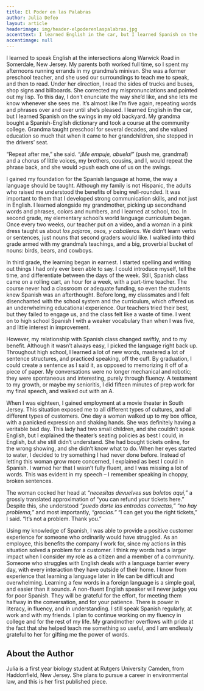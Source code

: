 ```yaml
---
title: El Poder en las Palabras
author: Julia Defeo
layout: article
headerimage: img/header-elpoderenlaspalabras.jpg
accenttext: I learned English in the car, but I learned Spanish on the swings in my old backyard.
accentimage: null
---
```


I learned to speak English at the intersections along Warwick Road in Somerdale, New Jersey. My parents both worked full time, so I spent my afternoons running errands in my grandma’s minivan. She was a former preschool teacher, and she used our surroundings to teach me to speak, and then to read. Under her direction, I read the sides of trucks and buses, shop signs and billboards. She corrected my mispronunciations and pointed out my lisp. To this day, I don’t enunciate the way she’d like, and she lets me know whenever she sees me. It’s almost like I’m five again, repeating words and phrases over and over until she’s pleased. I learned English in the car, but I learned Spanish on the swings in my old backyard. My grandma bought a Spanish-English dictionary and took a course at the community college. Grandma taught preschool for several decades, and she valued education so much that when it came to her grandchildren, she stepped in the drivers’ seat.

“Repeat after me,” she said. *“¡Me empuje, abuela!”* (push me, grandma!) and a chorus of little voices, my brothers, cousins, and I, would repeat the phrase back, and she would >push each one of us on the swings.

I gained my foundation for the Spanish language at home, the way a language should be taught. Although my family is not Hispanic, the adults who raised me understood the benefits of being well-rounded. It was important to them that I developed strong communication skills, and not just in English. I learned alongside my grandmother, picking up secondhand words and phrases, colors and numbers, and I learned at school, too. In second grade, my elementary school’s world language curriculum began. Once every two weeks, our teacher put on a video, and a woman in a pink dress taught us about *los pajaros, osos, y caballeros.* We didn’t learn verbs or sentences, just nouns that second graders would like. I walked into third grade armed with my grandma’s teachings, and a big, proverbial bucket of nouns: birds, bears, and cowboys.

In third grade, the learning began in earnest. I started spelling and writing out things I had only ever been able to say. I could introduce myself, tell the time, and differentiate between the days of the week. Still, Spanish class came on a rolling cart, an hour for a week, with a part-time teacher. The course never had a classroom or adequate funding, so even the students knew Spanish was an afterthought. Before long, my classmates and I felt disenchanted with the school system and the curriculum, which offered us an underwhelming educational experience. Our teachers tried their best, but they failed to engage us, and the class felt like a waste of time. I went on to high school Spanish I with a weaker vocabulary than when I was five, and little interest in improvement.

However, my relationship with Spanish class changed swiftly, and to my benefit. Although it wasn’t always easy, I picked the language right back up. Throughout high school, I learned a lot of new words, mastered a lot of sentence structures, and practiced speaking, off the cuff. By graduation, I could create a sentence as I said it, as opposed to memorizing it off of a piece of paper. My conversations were no longer mechanical and robotic; they were spontaneous and interesting, purely through fluency. A testament to my growth, or maybe my senioritis, I did fifteen minutes of prep work for my final speech, and walked out with an A.

When I was eighteen, I gained employment at a movie theater in South Jersey. This situation exposed me to all different types of cultures, and all different types of customers. One day a woman walked up to my box office, with a panicked expression and shaking hands. She was definitely having a veritable bad day. This lady had two small children, and she couldn’t speak English, but I explained the theater’s seating policies as best I could, in English, but she still didn’t understand. She had bought tickets online, for the wrong showing, and she didn’t know what to do. When her eyes started to water, I decided to try something I had never done before. Instead of letting this woman grow more concerned, I explained as best I could in Spanish. I warned her that I wasn’t fully fluent, and I was missing a lot of words. This was evident in my speech – I remember speaking in choppy, broken sentences.

The woman cocked her head at *“necesitas devuelves sus boletos aqui,”* a grossly translated approximation of “you can refund your tickets here.” Despite this, she understood *“puedo darte las entradas correctas,” “no hay problema,”* and most importantly, *“gracias.”* “I can get you the right tickets,” I said. “It’s not a problem. Thank you.”

Using my knowledge of Spanish, I was able to provide a positive customer experience for someone who ordinarily would have struggled. As an employee, this benefits the company I work for, since my actions in this situation solved a problem for a customer. I think my words had a larger impact when I consider my role as a citizen and a member of a community. Someone who struggles with English deals with a language barrier every day, with every interaction they have outside of their home. I know from experience that learning a language later in life can be difficult and overwhelming. Learning a few words in a foreign language is a simple goal, and easier than it sounds. A non-fluent English speaker will never judge you for poor Spanish. They will be grateful for the effort, for meeting them halfway in the conversation, and for your patience. There is power in literacy, in fluency, and in understanding. I still speak Spanish regularly, at work and with my friends. I plan to continue working on my fluency in college and for the rest of my life. My grandmother overflows with pride at the fact that she helped teach me something so useful, and I am endlessly grateful to her for gifting me the power of words.

## About the Author
Julia is a first year biology student at Rutgers University Camden, from Haddonfield, New Jersey. She plans to pursue a career in environmental law, and this is her first published piece.
